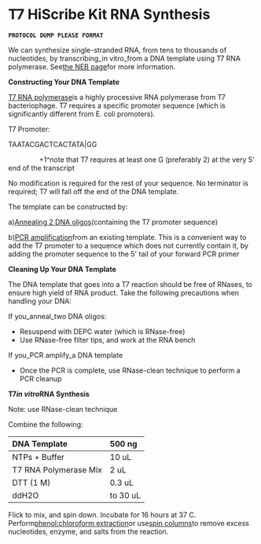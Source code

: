 # T7 HiScribe Kit RNA Synthesis

**`PROTOCOL DUMP PLEASE FORMAT`**

We can synthesize single-stranded RNA, from tens to thousands of nucleotides, by transcribing_in vitro_from a DNA template using T7 RNA polymerase. See[the NEB page](https://www.neb.com/products/e2040-hiscribe-t7-high-yield-rna-synthesis-kit)for more information.

**Constructing Your DNA Template**

[T7 RNA polymerase](https://en.wikipedia.org/wiki/T7_RNA_polymerase)is a highly processive RNA polymerase from T7 bacteriophage. T7 requires a specific promoter sequence \(which is significantly different from E. coli promoters\).

T7 Promoter:

TAATACGACTCACTATA\|GG

                +1^note that T7 requires at least one G \(preferably 2\) at the very 5' end of the transcript



No modification is required for the rest of your sequence. No terminator is required; T7 will fall off the end of the DNA template.



The template can be constructed by:

a\)[Annealing 2 DNA oligos](http://salislab.pbworks.com/w/page/116137977/Anneal%20Single%20Stranded%20Oligos)\(containing the T7 promoter sequence\)

b\)[PCR amplification](http://salislab.pbworks.com/w/page/115552054/Polymerase%20Chain%20Reaction%20%28PCR%29)from an existing template. This is a convenient way to add the T7 promoter to a sequence which does not currently contain it, by adding the promoter sequence to the 5' tail of your forward PCR primer



**Cleaning Up Your DNA Template**

The DNA template that goes into a T7 reaction should be free of RNases, to ensure high yield of RNA product. Take the following precautions when handling your DNA:



If you_anneal_two DNA oligos:

* Resuspend with DEPC water \(which is RNase-free\)
* Use RNase-free filter tips, and work at the RNA bench



If you_PCR amplify_a DNA template

* Once the PCR is complete, use RNase-clean technique to perform a PCR cleanup



**T7**_**in vitro**_**RNA Synthesis**

Note: use RNase-clean technique



Combine the following:

| DNA Template | 500 ng  |
| :--- | :--- |
| NTPs + Buffer  | 10 uL  |
| T7 RNA Polymerase Mix  | 2 uL  |
| DTT \(1 M\) | 0.3 uL |
| ddH2O  | to 30 uL  |



Flick to mix, and spin down. Incubate for 16 hours at 37 C. Perform[phenol:chloroform extraction](http://salislab.pbworks.com/w/page/116201205/Phenol%3Achloroform%20RNA%20Extraction)or use[spin columns](http://salislab.pbworks.com/w/page/116201197/T7%20RNAP%20Reaction%20Cleanup%20Protocol)to remove excess nucleotides, enzyme, and salts from the reaction.

  





